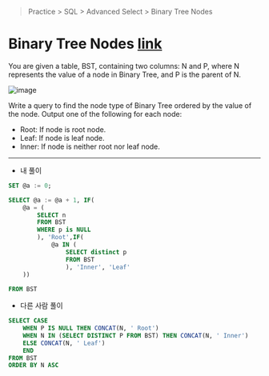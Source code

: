 > Practice > SQL > Advanced Select > Binary Tree Nodes
# Binary Tree Nodes [link](https://www.hackerrank.com/challenges/binary-search-tree-1/problem)

You are given a table, BST, containing two columns: N and P, where N represents the value of a node in Binary Tree, and P is the parent of N.

![image](https://user-images.githubusercontent.com/74973306/126264948-22c6beca-59e6-485b-ba6b-b4bfa299b948.png)


Write a query to find the node type of Binary Tree ordered by the value of the node. Output one of the following for each node:

- Root: If node is root node.
- Leaf: If node is leaf node.
- Inner: If node is neither root nor leaf node.


---

- 내 풀이

```sql
SET @a := 0;

SELECT @a := @a + 1, IF(
    @a = (
        SELECT n
        FROM BST
        WHERE p is NULL
        ), 'Root',IF(
            @a IN (
                SELECT distinct p
                FROM BST
                ), 'Inner', 'Leaf'
    ))
                        
FROM BST
```


- 다른 사람 풀이

```sql
SELECT CASE
	WHEN P IS NULL THEN CONCAT(N, ' Root')
	WHEN N IN (SELECT DISTINCT P FROM BST) THEN CONCAT(N, ' Inner')
	ELSE CONCAT(N, ' Leaf')
	END
FROM BST
ORDER BY N ASC
```
